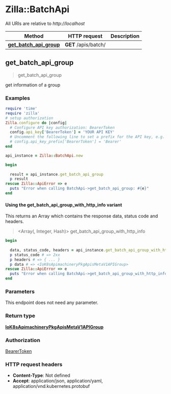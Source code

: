 # Zilla::BatchApi

All URIs are relative to *http://localhost*

| Method | HTTP request | Description |
| ------ | ------------ | ----------- |
| [**get_batch_api_group**](BatchApi.md#get_batch_api_group) | **GET** /apis/batch/ |  |


## get_batch_api_group

> <IoK8sApimachineryPkgApisMetaV1APIGroup> get_batch_api_group



get information of a group

### Examples

```ruby
require 'time'
require 'zilla'
# setup authorization
Zilla.configure do |config|
  # Configure API key authorization: BearerToken
  config.api_key['BearerToken'] = 'YOUR API KEY'
  # Uncomment the following line to set a prefix for the API key, e.g. 'Bearer' (defaults to nil)
  # config.api_key_prefix['BearerToken'] = 'Bearer'
end

api_instance = Zilla::BatchApi.new

begin
  
  result = api_instance.get_batch_api_group
  p result
rescue Zilla::ApiError => e
  puts "Error when calling BatchApi->get_batch_api_group: #{e}"
end
```

#### Using the get_batch_api_group_with_http_info variant

This returns an Array which contains the response data, status code and headers.

> <Array(<IoK8sApimachineryPkgApisMetaV1APIGroup>, Integer, Hash)> get_batch_api_group_with_http_info

```ruby
begin
  
  data, status_code, headers = api_instance.get_batch_api_group_with_http_info
  p status_code # => 2xx
  p headers # => { ... }
  p data # => <IoK8sApimachineryPkgApisMetaV1APIGroup>
rescue Zilla::ApiError => e
  puts "Error when calling BatchApi->get_batch_api_group_with_http_info: #{e}"
end
```

### Parameters

This endpoint does not need any parameter.

### Return type

[**IoK8sApimachineryPkgApisMetaV1APIGroup**](IoK8sApimachineryPkgApisMetaV1APIGroup.md)

### Authorization

[BearerToken](../README.md#BearerToken)

### HTTP request headers

- **Content-Type**: Not defined
- **Accept**: application/json, application/yaml, application/vnd.kubernetes.protobuf

